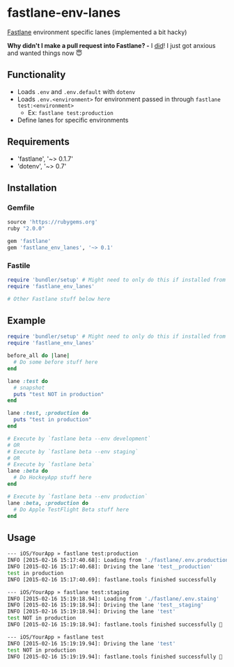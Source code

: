 # fastlane-env-lanes
[Fastlane](https://github.com/KrauseFx/fastlane) environment specific lanes (implemented a bit hacky)

**Why didn't I make a pull request into Fastlane? -** I [did](https://github.com/KrauseFx/fastlane/pulls?q=is%3Apr+author%3Ajoshdholtz+)! I just got anxious and wanted things now :innocent:

## Functionality
- Loads `.env` and `.env.default` with `dotenv`
- Loads `.env.<environment>` for environment passed in through `fastlane test:<environment>`
  - Ex: `fastlane test:production`
- Define lanes for specific environments

## Requirements
- 'fastlane', '~> 0.1.7'
- 'dotenv', '~> 0.7'

## Installation

### Gemfile
```ruby
source 'https://rubygems.org'
ruby "2.0.0"

gem 'fastlane'
gem 'fastlane_env_lanes', '~> 0.1'
```

### Fastile
```ruby
require 'bundler/setup' # Might need to only do this if installed from git directly and using bundler
require 'fastlane_env_lanes'

# Other Fastlane stuff below here
```

## Example

```ruby
require 'bundler/setup' # Might need to only do this if installed from git directly
require 'fastlane_env_lanes'

before_all do |lane|
  # Do some before stuff here
end

lane :test do 
  # snapshot
  puts "test NOT in production"
end

lane :test, :production do
  puts "test in production"
end

# Execute by `fastlane beta --env development`
# OR
# Execute by `fastlane beta --env staging`
# OR
# Execute by `fastlane beta`
lane :beta do
  # Do HockeyApp stuff here
end

# Execute by `fastlane beta --env production`
lane :beta, :production do
  # Do Apple TestFlight Beta stuff here
end
```

## Usage

```sh
--- iOS/YourApp » fastlane test:production
INFO [2015-02-16 15:17:40.68]: Loading from './fastlane/.env.production'
INFO [2015-02-16 15:17:40.68]: Driving the lane 'test__production'
test in production
INFO [2015-02-16 15:17:40.69]: fastlane.tools finished successfully
```

```sh
--- iOS/YourApp » fastlane test:staging        
INFO [2015-02-16 15:19:18.94]: Loading from './fastlane/.env.staing'
INFO [2015-02-16 15:19:18.94]: Driving the lane 'test__staging'
INFO [2015-02-16 15:19:18.94]: Driving the lane 'test'
test NOT in production
INFO [2015-02-16 15:19:18.94]: fastlane.tools finished successfully 🎉
```

```sh
--- iOS/YourApp » fastlane test        
INFO [2015-02-16 15:19:19.94]: Driving the lane 'test'
test NOT in production
INFO [2015-02-16 15:19:19.94]: fastlane.tools finished successfully 🎉
```
